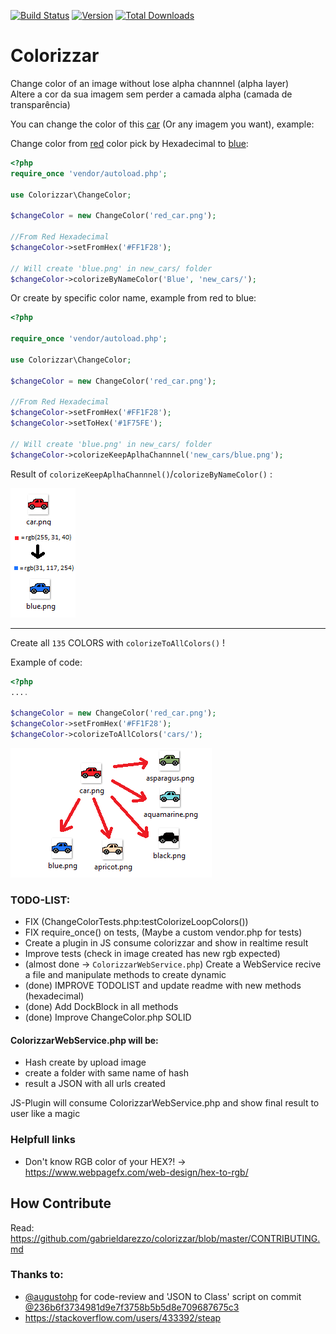 [![Build Status](https://travis-ci.org/gabrieldarezzo/colorizzar.svg?branch=master)](https://travis-ci.org/gabrieldarezzo/colorizzar/)
[![Version](https://img.shields.io/packagist/v/gabrieldarezzo/colorizzar.svg)](https://packagist.org/packages/gabrieldarezzo/colorizzar)
[![Total Downloads](https://img.shields.io/packagist/dt/gabrieldarezzo/colorizzar.svg)](https://packagist.org/packages/gabrieldarezzo/colorizzar)  

# Colorizzar 


Change color of an image without lose alpha channnel (alpha layer)  
Altere a cor da sua imagem sem perder a camada alpha (camada de transparência)


You can change the color of this [car](https://github.com/gabrieldarezzo/colorizzar/blob/master/car.png?raw=true) (Or any imagem you want), example:


Change color from [red](https://www.webpagefx.com/web-design/random-color-picker/#FF1F28) color pick by Hexadecimal to [blue](https://www.webpagefx.com/web-design/random-color-picker/#1F75FE):  



```php
<?php
require_once 'vendor/autoload.php';

use Colorizzar\ChangeColor;

$changeColor = new ChangeColor('red_car.png');

//From Red Hexadecimal
$changeColor->setFromHex('#FF1F28');

// Will create 'blue.png' in new_cars/ folder
$changeColor->colorizeByNameColor('Blue', 'new_cars/');

```

Or create by specific color name, example from red to blue:  

```php
<?php

require_once 'vendor/autoload.php';

use Colorizzar\ChangeColor;

$changeColor = new ChangeColor('red_car.png');

//From Red Hexadecimal
$changeColor->setFromHex('#FF1F28');
$changeColor->setToHex('#1F75FE');

// Will create 'blue.png' in new_cars/ folder
$changeColor->colorizeKeepAplhaChannnel('new_cars/blue.png');

```   
 
 
Result of   `colorizeKeepAplhaChannnel()`/`colorizeByNameColor()` :

![Scheme](doc/to_from_rgb.png)  

-----------


Create all `135` COLORS with `colorizeToAllColors()` !

Example of code:
```php
<?php
....

$changeColor = new ChangeColor('red_car.png');
$changeColor->setFromHex('#FF1F28');
$changeColor->colorizeToAllColors('cars/');
```  

![Scheme](doc/to_from.png)  





### TODO-LIST:
  - FIX (ChangeColorTests.php:testColorizeLoopColors())  
  - FIX require_once() on tests, (Maybe a custom vendor.php for tests)    
  - Create a plugin in JS consume colorizzar and show in realtime result    
  - Improve tests (check in image created has new rgb expected)  
  - (almost done -> `ColorizzarWebService.php`) Create a WebService recive a file and manipulate methods to create dynamic  
  - (done) IMPROVE TODOLIST and update readme with new methods (hexadecimal)  
  - (done) Add DockBlock in all methods  
  - (done) Improve ChangeColor.php SOLID  

#### ColorizzarWebService.php will be:   
  - Hash create by upload image  
  - create a folder with same name of hash  
  - result a JSON with all urls created    


JS-Plugin will consume ColorizzarWebService.php and show final result to user like a magic   


### Helpfull links
  - Don't know RGB color of your HEX?!  -> https://www.webpagefx.com/web-design/hex-to-rgb/


## How Contribute  
Read:  
https://github.com/gabrieldarezzo/colorizzar/blob/master/CONTRIBUTING.md  




### Thanks to:

 * [@augustohp](https://github.com/augustohp) for code-review and 'JSON to Class' script on commit [@236b6f3734981d9e7f3758b5b5d8e709687675c3](https://github.com/gabrieldarezzo/colorizzar/pull/1/commits/236b6f3734981d9e7f3758b5b5d8e709687675c3)
 * https://stackoverflow.com/users/433392/steap